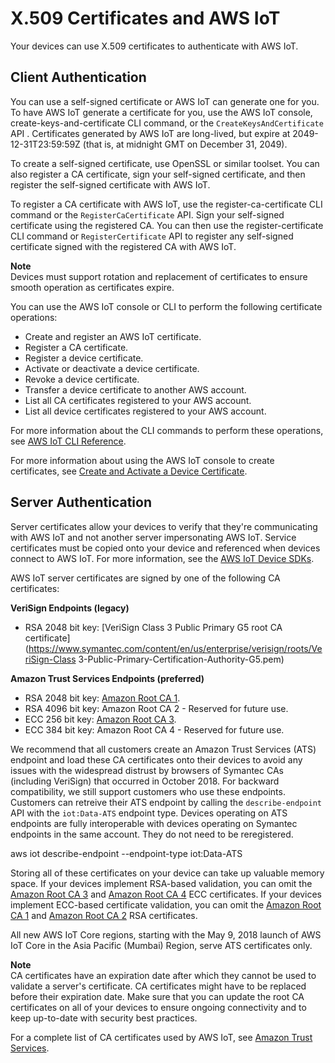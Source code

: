 # X\.509 Certificates and AWS IoT<a name="managing-device-certs"></a>

Your devices can use X\.509 certificates to authenticate with AWS IoT\.

## Client Authentication<a name="client-authentication"></a>

 You can use a self\-signed certificate or AWS IoT can generate one for you\. To have AWS IoT generate a certificate for you, use the AWS IoT console, create\-keys\-and\-certificate CLI command, or the `CreateKeysAndCertificate` API \. Certificates generated by AWS IoT are long\-lived, but expire at 2049\-12\-31T23:59:59Z \(that is, at midnight GMT on December 31, 2049\)\.

To create a self\-signed certificate, use OpenSSL or similar toolset\. You can also register a CA certificate, sign your self\-signed certificate, and then register the self\-signed certificate with AWS IoT\.

To register a CA certificate with AWS IoT, use the register\-ca\-certificate CLI command or the `RegisterCaCertificate` API\. Sign your self\-signed certificate using the registered CA\. You can then use the register\-certificate CLI command or `RegisterCertificate` API to register any self\-signed certificate signed with the registered CA with AWS IoT\.

**Note**  
Devices must support rotation and replacement of certificates to ensure smooth operation as certificates expire\.

You can use the AWS IoT console or CLI to perform the following certificate operations:
+ Create and register an AWS IoT certificate\.
+ Register a CA certificate\.
+ Register a device certificate\.
+ Activate or deactivate a device certificate\.
+ Revoke a device certificate\.
+ Transfer a device certificate to another AWS account\.
+ List all CA certificates registered to your AWS account\.
+ List all device certificates registered to your AWS account\.

For more information about the CLI commands to perform these operations, see [AWS IoT CLI Reference](https://docs.aws.amazon.com/cli/latest/reference/iot/index.html)\.

For more information about using the AWS IoT console to create certificates, see [Create and Activate a Device Certificate](https://docs.aws.amazon.com/iot/latest/developerguide/create-device-certificate.html)\.

## Server Authentication<a name="server-authentication"></a>

Server certificates allow your devices to verify that they're communicating with AWS IoT and not another server impersonating AWS IoT\. Service certificates must be copied onto your device and referenced when devices connect to AWS IoT\. For more information, see the [AWS IoT Device SDKs](iot-sdks.md)\. 

AWS IoT server certificates are signed by one of the following CA certificates:

**VeriSign Endpoints \(legacy\)**
+ RSA 2048 bit key: [VeriSign Class 3 Public Primary G5 root CA certificate](https://www.symantec.com/content/en/us/enterprise/verisign/roots/VeriSign-Class 3-Public-Primary-Certification-Authority-G5.pem)

**Amazon Trust Services Endpoints \(preferred\)**
+ RSA 2048 bit key: [Amazon Root CA 1](https://www.amazontrust.com/repository/AmazonRootCA1.pem)\.
+ RSA 4096 bit key: Amazon Root CA 2 \- Reserved for future use\.
+ ECC 256 bit key: [Amazon Root CA 3](https://www.amazontrust.com/repository/AmazonRootCA3.pem)\.
+ ECC 384 bit key: Amazon Root CA 4 \- Reserved for future use\.

We recommend that all customers create an Amazon Trust Services \(ATS\) endpoint and load these CA certificates onto their devices to avoid any issues with the widespread distrust by browsers of Symantec CAs \(including VeriSign\) that occurred in October 2018\. For backward compatibility, we still support customers who use these endpoints\. Customers can retreive their ATS endpoint by calling the `describe-endpoint` API with the `iot:Data-ATS` endpoint type\. Devices operating on ATS endpoints are fully interoperable with devices operating on Symantec endpoints in the same account\. They do not need to be reregistered\.

aws iot describe\-endpoint \-\-endpoint\-type iot:Data\-ATS

Storing all of these certificates on your device can take up valuable memory space\. If your devices implement RSA\-based validation, you can omit the [Amazon Root CA 3](https://www.amazontrust.com/repository/AmazonRootCA3.pem) and [Amazon Root CA 4](https://www.amazontrust.com/repository/AmazonRootCA4.pem) ECC certificates\. If your devices implement ECC\-based certificate validation, you can omit the [Amazon Root CA 1](https://www.amazontrust.com/repository/AmazonRootCA1.pem) and [Amazon Root CA 2](https://www.amazontrust.com/repository/AmazonRootCA2.pem) RSA certificates\. 

All new AWS IoT Core regions, starting with the May 9, 2018 launch of AWS IoT Core in the Asia Pacific \(Mumbai\) Region, serve ATS certificates only\.

**Note**  
CA certificates have an expiration date after which they cannot be used to validate a server's certificate\. CA certificates might have to be replaced before their expiration date\. Make sure that you can update the root CA certificates on all of your devices to ensure ongoing connectivity and to keep up\-to\-date with security best practices\.

For a complete list of CA certificates used by AWS IoT, see [Amazon Trust Services](https://www.amazontrust.com/repository/)\.